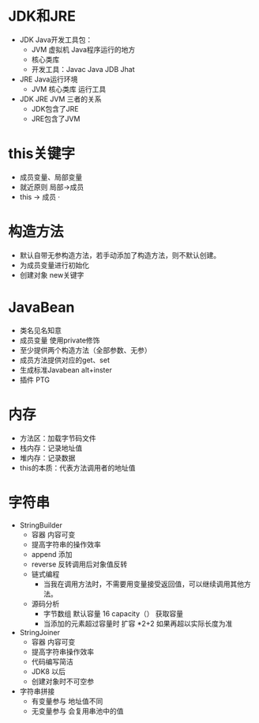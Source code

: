 # JDK和JRE 
* JDK Java开发工具包：
  * JVM 虚拟机 Java程序运行的地方
  * 核心类库
  * 开发工具：Javac Java JDB Jhat
* JRE Java运行环境
  * JVM 核心类库 运行工具 
* JDK JRE JVM 三者的关系
  * JDK包含了JRE 
  * JRE包含了JVM
# this关键字
* 成员变量、局部变量
* 就近原则 局部->成员 
* this -> 成员 ·
# 构造方法
* 默认自带无参构造方法，若手动添加了构造方法，则不默认创建。
* 为成员变量进行初始化
* 创建对象 new关键字
# JavaBean
* 类名见名知意
* 成员变量 使用private修饰
* 至少提供两个构造方法（全部参数、无参）
* 成员方法提供对应的get、set
* 生成标准Javabean alt+inster
* 插件 PTG
# 内存
* 方法区：加载字节码文件
* 栈内存：记录地址值
* 堆内存：记录数据
* this的本质：代表方法调用者的地址值
# 字符串
* StringBuilder
  * 容器 内容可变
  * 提高字符串的操作效率
  *  append 添加
  *  reverse 反转调用后对象值反转
  *  链式编程
     *  当我在调用方法时，不需要用变量接受返回值，可以继续调用其他方法。
  * 源码分析
    * 字节数组 默认容量 16  capacity（） 获取容量  
    * 当添加的元素超过容量时 扩容 *2+2 如果再超以实际长度为准
* StringJoiner
  * 容器 内容可变
  * 提高字符串操作效率
  * 代码编写简洁
  * JDK8 以后
  * 创建对象时不可空参
* 字符串拼接
  * 有变量参与 地址值不同
  * 无变量参与 会复用串池中的值
